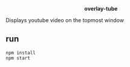 <p align="center">
    <b>overlay-tube</b>
</p>

Displays youtube video on the topmost window

run
----
```
npm install
npm start
```
